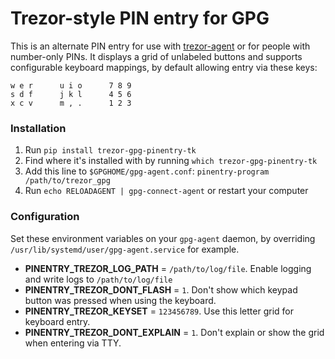 # Trezor-style PIN entry for GPG

This is an alternate PIN entry for use with [trezor-agent]() or for people with number-only PINs.  It displays a grid of unlabeled buttons and supports configurable keyboard mappings, by default allowing entry via these keys:

```
w e r      u i o      7 8 9
s d f      j k l      4 5 6
x c v      m , .      1 2 3
```

### Installation

1. Run `pip install trezor-gpg-pinentry-tk`
2. Find where it's installed with by running `which trezor-gpg-pinentry-tk`
3. Add this line to `$GPGHOME/gpg-agent.conf`: `pinentry-program /path/to/trezor_gpg`
4. Run `echo RELOADAGENT | gpg-connect-agent` or restart your computer

### Configuration

Set these environment variables on your `gpg-agent` daemon, by overriding `/usr/lib/systemd/user/gpg-agent.service` for example.

* **PINENTRY_TREZOR_LOG_PATH** = `/path/to/log/file`.  Enable logging and write logs to `/path/to/log/file`
* **PINENTRY_TREZOR_DONT_FLASH** = `1`.  Don't show which keypad button was pressed when using the keyboard.
* **PINENTRY_TREZOR_KEYSET** = `123456789`.  Use this letter grid for keyboard entry.
* **PINENTRY_TREZOR_DONT_EXPLAIN** = `1`.  Don't explain or show the grid when entering via TTY.
